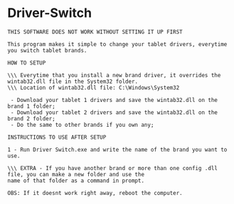 # Driver-Switch

	THIS SOFTWARE DOES NOT WORK WITHOUT SETTING IT UP FIRST				                                
												                       
	This program makes it simple to change your tablet drivers, everytime you switch tablet brands.
												                   
	HOW TO SETUP
												  
	\\\ Everytime that you install a new brand driver, it overrides the wintab32.dll file in the System32 folder.
	\\\ Location of wintab32.dll file: C:\Windows\System32
											                        
	 - Download your tablet 1 drivers and save the wintab32.dll on the brand 1 folder;
	 - Download your tablet 2 drivers and save the wintab32.dll on the brand 2 folder;
	 - Do the same to other brands if you own any;
															
	INSTRUCTIONS TO USE AFTER SETUP
															
	1 - Run Driver Switch.exe and write the name of the brand you want to use.
															
	\\\ EXTRA - If you have another brand or more than one config .dll file, you can make a new folder and use the
	name of that folder as a command in prompt.
												                        
	OBS: If it doesnt work right away, reboot the computer.
												                        

